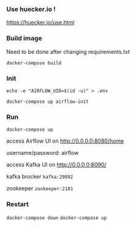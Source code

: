 ### Use huecker.io !

https://huecker.io/use.html

### Build image

Need to be done after changing requirements.txt

`docker-compose build`

### Init

`echo -e "AIRFLOW_UID=$(id -u)" > .env`

`docker-compose up airflow-init`

### Run

`docker-compose up`

access Airflow UI on http://0.0.0.0:8080/home

username/password: airflow

access Kafka UI on http://0.0.0.0:8090/

kafka brocker `kafka:29092`

zookeeper `zookeeper:2181`

### Restart

`docker-compose down`
`docker-compose up`

